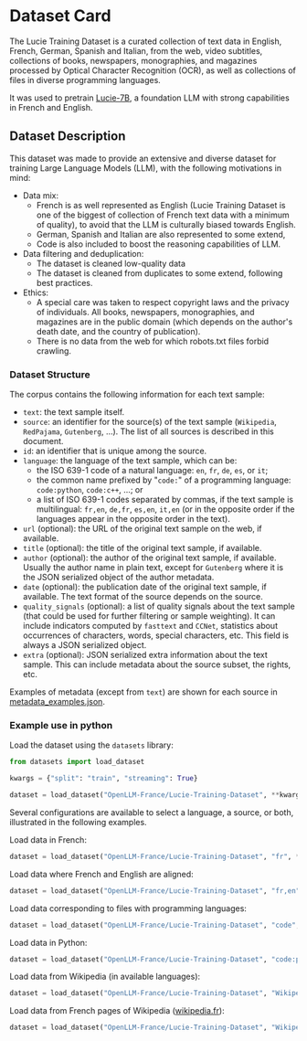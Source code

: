 # Dataset Card

The Lucie Training Dataset is a curated collection of text data
in English, French, German, Spanish and Italian,
from the web,
video subtitles,
collections of books, newspapers, monographies, and magazines processed by Optical Character Recognition (OCR),
as well as collections of files in diverse programming languages.

It was used to pretrain [Lucie-7B](https://huggingface.co/OpenLLM-France/Lucie-7B),
a foundation LLM with strong capabilities in French and English.

## Dataset Description

This dataset was made to provide an extensive and diverse dataset for training Large Language Models (LLM),
with the following motivations in mind:
* Data mix:
    * French is as well represented as English
    (Lucie Training Dataset is one of the biggest of collection of French text data with a minimum of quality),
    to avoid that the LLM is culturally biased towards English.
    * German, Spanish and Italian are also represented to some extend,
    * Code is also included to boost the reasoning capabilities of LLM.
* Data filtering and deduplication:
    * The dataset is cleaned low-quality data
    * The dataset is cleaned from duplicates to some extend, following best practices.
* Ethics:
    * A special care was taken to respect copyright laws and the privacy of individuals.
      All books, newspapers, monographies, and magazines are in the public domain
  (which depends on the author's death date, and the country of publication).
    * There is no data from the web for which robots.txt files forbid crawling.

### Dataset Structure

The corpus contains the following information for each text sample:
* `text`: the text sample itself.
* `source`: an identifier for the source(s) of the text sample (`Wikipedia`, `RedPajama`, `Gutenberg`, …).
  The list of all sources is described in this document.
* `id`: an identifier that is unique among the source.
* `language`: the language of the text sample, which can be:
    * the ISO 639-1 code of a natural language: `en`, `fr`, `de`, `es`, or `it`;
    * the common name prefixed by "`code:`" of a programming language:  `code:python`, `code:c++`, …; or
    * a list of ISO 639-1 codes separated by commas, if the text sample is multilingual: `fr,en`, `de,fr`, `es,en`, `it,en`
     (or in the opposite order if the languages appear in the opposite order in the text).
* `url` (optional): the URL of the original text sample on the web, if available.
* `title` (optional): the title of the original text sample, if available.
* `author` (optional): the author of the original text sample, if available.
   Usually the author name in plain text, except for `Gutenberg` where it is the JSON serialized object of the author metadata.
* `date` (optional): the publication date of the original text sample, if available. The text format of the source depends on the source.
* `quality_signals` (optional): a list of quality signals about the text sample (that could be used for further filtering or sample weighting).
  It can include indicators computed by `fasttext` and `CCNet`, statistics about occurrences of characters, words, special characters, etc.
  This field is always a JSON serialized object.
* `extra` (optional): JSON serialized extra information about the text sample.
  This can include metadata about the source subset, the rights, etc.

Examples of metadata (except from `text`) are shown for each source in [metadata_examples.json](metadata_examples.json).

### Example use in python

Load the dataset using the `datasets` library:
```python
from datasets import load_dataset

kwargs = {"split": "train", "streaming": True}

dataset = load_dataset("OpenLLM-France/Lucie-Training-Dataset", **kwargs)
```

Several configurations are available to select a language, a source, or both, illustrated in the following examples.

Load data in French:
```python
dataset = load_dataset("OpenLLM-France/Lucie-Training-Dataset", "fr", **kwargs)
```
Load data where French and English are aligned:
```python
dataset = load_dataset("OpenLLM-France/Lucie-Training-Dataset", "fr,en", **kwargs)
```
Load data corresponding to files with programming languages:
```python
dataset = load_dataset("OpenLLM-France/Lucie-Training-Dataset", "code", **kwargs)
```
Load data in Python:
```python
dataset = load_dataset("OpenLLM-France/Lucie-Training-Dataset", "code:python", **kwargs)
```
Load data from Wikipedia (in available languages):
```python
dataset = load_dataset("OpenLLM-France/Lucie-Training-Dataset", "Wikipedia", **kwargs)
```
Load data from French pages of Wikipedia ([wikipedia.fr](https://www.wikipedia.fr/)):
```python
dataset = load_dataset("OpenLLM-France/Lucie-Training-Dataset", "Wikipedia-fr", **kwargs)
```
